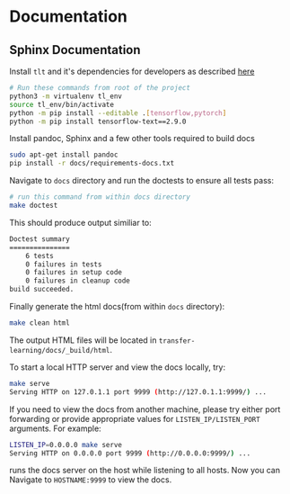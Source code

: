 # Documentation

## Sphinx Documentation

Install `tlt` and it's dependencies for developers as described [here](/README.md##build-and-install)
```bash
# Run these commands from root of the project
python3 -m virtualenv tl_env
source tl_env/bin/activate
python -m pip install --editable .[tensorflow,pytorch]
python -m pip install tensorflow-text==2.9.0
```

Install pandoc, Sphinx and a few other tools required to build docs
```bash
sudo apt-get install pandoc
pip install -r docs/requirements-docs.txt
```

Navigate to `docs` directory and run the doctests to ensure all tests pass:
```bash
# run this command from within docs directory
make doctest
```

This should produce output similiar to:
```bash
Doctest summary
===============
    6 tests
    0 failures in tests
    0 failures in setup code
    0 failures in cleanup code
build succeeded.
```

Finally generate the html docs(from within `docs` directory):
```bash
make clean html 
```

The output HTML files will be located in `transfer-learning/docs/_build/html`.

To start a local HTTP server and view the docs locally, try:
```bash
make serve
Serving HTTP on 127.0.1.1 port 9999 (http://127.0.1.1:9999/) ...
```

If you need to view the docs from another machine, please try either port forwarding or
provide appropriate values for `LISTEN_IP/LISTEN_PORT` arguments.
For example:
```bash
LISTEN_IP=0.0.0.0 make serve
Serving HTTP on 0.0.0.0 port 9999 (http://0.0.0.0:9999/) ...
```

runs the docs server on the host while listening to all hosts.
Now you can Navigate to `HOSTNAME:9999` to view the docs.
